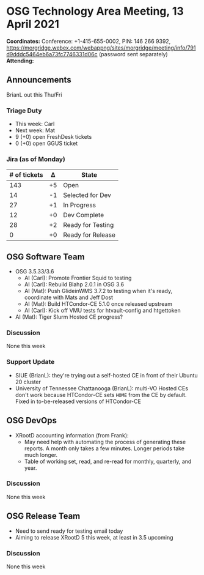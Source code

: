 # OSG Technology Area Meeting, 13 April 2021

**Coordinates:** Conference: +1-415-655-0002, PIN: 146 266 9392, <https://morgridge.webex.com/webappng/sites/morgridge/meeting/info/791d9dddc5464eb6a73fc7746331d06c> (password sent separately)  
**Attending:**   


## Announcements

BrianL out this Thu/Fri  


### Triage Duty

-   This week: Carl
-   Next week: Mat
-   9 (+0) open FreshDesk tickets
-   0 (+0) open GGUS ticket


### Jira (as of Monday)

| # of tickets | &Delta; | State             |
|------------ |------- |----------------- |
| 143          | +5      | Open              |
| 14           | -1      | Selected for Dev  |
| 27           | +1      | In Progress       |
| 12           | +0      | Dev Complete      |
| 28           | +2      | Ready for Testing |
| 0            | +0      | Ready for Release |


## OSG Software Team

-   OSG 3.5.33/3.6  
    -   AI (Carl): Promote Frontier Squid to testing
    -   AI (Carl): Rebuild Blahp 2.0.1 in OSG 3.6
    -   AI (Mat): Push GlideinWMS 3.7.2 to testing when it's ready, coordinate with Mats and Jeff Dost
    -   AI (Mat): Build HTCondor-CE 5.1.0 once released upstream
    -   AI (Carl): Kick off VMU tests for htvault-config and htgettoken
-   AI (Mat): Tiger Slurm Hosted CE progress?


### Discussion

None this week  


### Support Update

-   SIUE (BrianL): they're trying out a self-hosted CE in front of their Ubuntu 20 cluster
-   University of Tennessee Chattanooga (BrianL): multi-VO Hosted CEs don't work because HTCondor-CE sets `HOME` from the CE by default.  
    Fixed in to-be-released versions of HTCondor-CE


## OSG DevOps

-   XRootD accounting information (from Frank):  
    -   May need help with automating the process of generating these reports.  A month only takes a few minutes.  Longer periods take much longer.
    -   Table of working set, read, and re-read for monthly, quarterly, and year.


### Discussion

None this week  


## OSG Release Team

-   Need to send ready for testing email today
-   Aiming to release XRootD 5 this week, at least in 3.5 upcoming


### Discussion

None this week
